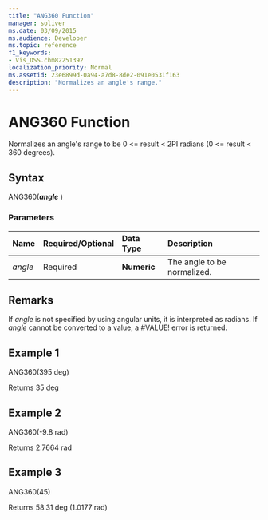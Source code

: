 ```yaml
---
title: "ANG360 Function"
manager: soliver
ms.date: 03/09/2015
ms.audience: Developer
ms.topic: reference
f1_keywords:
- Vis_DSS.chm82251392
localization_priority: Normal
ms.assetid: 23e6899d-0a94-a7d8-8de2-091e0531f163
description: "Normalizes an angle's range."
---
```


# ANG360 Function

Normalizes an angle's range to be 0 \<= result \< 2PI radians (0 \<= result \< 360 degrees).
  
## Syntax

ANG360(***angle*** ) 
  
### Parameters

|**Name**|**Required/Optional**|**Data Type**|**Description**|
|:-----|:-----|:-----|:-----|
| _angle_ <br/> |Required  <br/> |**Numeric** <br/> |The angle to be normalized.  <br/> |
   
## Remarks

If  *angle*  is not specified by using angular units, it is interpreted as radians. If  *angle*  cannot be converted to a value, a #VALUE! error is returned. 
  
## Example 1

ANG360(395 deg)
  
Returns 35 deg
  
## Example 2

ANG360(-9.8 rad)
  
Returns 2.7664 rad
  
## Example 3

ANG360(45)
  
Returns 58.31 deg (1.0177 rad)
  

